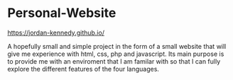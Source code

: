 # Personal-Website

https://jordan-kennedy.github.io/

A hopefully small and simple project in the form of a small website that will give me experience with html, css, php and javascript. Its main purpose is to provide me with an enviroment that I am familar with so that I can fully explore the different features of the four languages.
